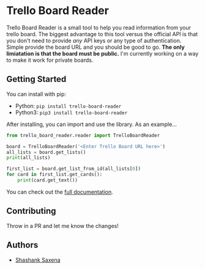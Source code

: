 # Trello Board Reader
Trello Board Reader is a small tool to help you read information from your trello board. The biggest advantage to this tool versus the official API is that you don't need to provide _any_ API keys or any type of authentication. Simple provide the board URL and you should be good to go. __The only limiatation is that the board must be public.__ I'm currently working on a way to make it work for private boards.

## Getting Started
You can install with pip:
- Python: `pip install trello-board-reader`
- Python3: `pip3 install trello-board-reader`

After installing, you can import and use the library. As an example...
```python
from trello_board_reader.reader import TrelloBoardReader

board = TrelloBoardReader('<Enter Trello Board URL here>')
all_lists = board.get_lists()
print(all_lists)

first_list = board.get_list_from_id(all_lists[0])
for card in first_list.get_cards():
    print(card.get_text())
```

You can check out the [full documentation](https://github.com/Salil999/TrelloBoardReader/wiki/Documentation).

## Contributing
Throw in a PR and let me know the changes!

## Authors
- [Shashank Saxena](https://shashanksaxena.me)

